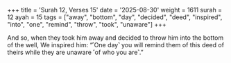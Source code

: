 +++
title = 'Surah 12, Verses 15'
date = '2025-08-30'
weight = 1611
surah = 12
ayah = 15
tags = ["away", "bottom", "day", "decided", "deed", "inspired", "into", "one", "remind", "throw", "took", "unaware"]
+++

And so, when they took him away and decided to throw him into the bottom of the well, We inspired him: “˹One day˺ you will remind them of this deed of theirs while they are unaware ˹of who you are˺.”